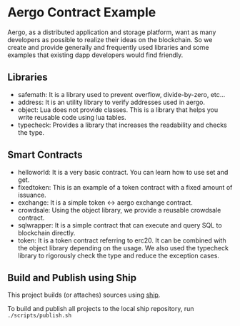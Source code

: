 # Aergo Contract Example

Aergo, as a distributed application and storage platform, want as many developers as possible to realize their ideas on the blockchain.
So we create and provide generally and frequently used libraries and some examples that existing dapp developers would find friendly.

## Libraries

* safemath: It is a library used to prevent overflow, divide-by-zero, etc...
* address: It is an utility library to verify addresses used in aergo.
* object: Lua does not provide classes. This is a library that helps you write reusable code using lua tables.
* typecheck: Provides a library that increases the readability and checks the type.

## Smart Contracts

* helloworld: It is a very basic contract. You can learn how to use set and get.
* fixedtoken: This is an example of a token contract with a fixed amount of issuance.
* exchange: It is a simple token <-> aergo exchange contract.
* crowdsale: Using the object library, we provide a reusable crowdsale contract.
* sqlwrapper: It is a simple contract that can execute and query SQL to blockchain directly.
* token: It is a token contract referring to erc20. It can be combined with the object library depending on the usage. We also used the typecheck library to rigorously check the type and reduce the exception cases.

## Build and Publish using Ship

This project builds (or attaches) sources using [ship](https://github.com/aergoio/ship).

To build and publish all projects to the local ship repository, run `./scripts/publish.sh`
